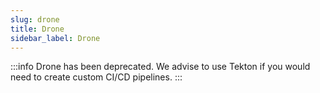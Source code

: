 ```yaml
---
slug: drone
title: Drone
sidebar_label: Drone
---
```


:::info
Drone has been deprecated. We advise to use Tekton if you would need to create custom CI/CD pipelines.
:::